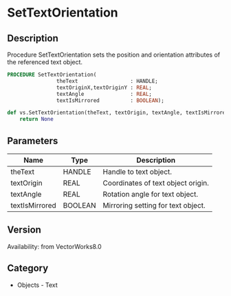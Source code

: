 # SetTextOrientation

## Description
Procedure SetTextOrientation sets the position and orientation attributes of the referenced text object.

```pascal
PROCEDURE SetTextOrientation(
				theText                 : HANDLE;
				textOriginX,textOriginY : REAL;
				textAngle               : REAL;
				textIsMirrored          : BOOLEAN);
```

```python
def vs.SetTextOrientation(theText, textOrigin, textAngle, textIsMirrored):
    return None
```

## Parameters
|Name|Type|Description|
|---|---|---|
|theText|HANDLE|Handle to text object.|
|textOrigin|REAL|Coordinates of text object origin.|
|textAngle|REAL|Rotation angle for text object.|
|textIsMirrored|BOOLEAN|Mirroring setting for text object.|

## Version
Availability: from VectorWorks8.0

## Category
* Objects - Text

